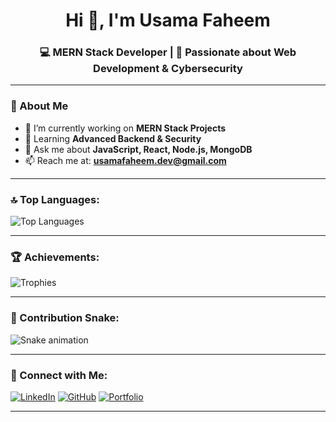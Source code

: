 <h1 align="center">Hi 👋, I'm Usama Faheem</h1>
<h3 align="center">💻 MERN Stack Developer | 🚀 Passionate about Web Development & Cybersecurity</h3>

---

### 🌟 About Me
- 🔭 I’m currently working on **MERN Stack Projects**
- 🌱 Learning **Advanced Backend & Security**
- 💬 Ask me about **JavaScript, React, Node.js, MongoDB**
- 📫 Reach me at: **usamafaheem.dev@gmail.com**

---



### 🔝 Top Languages:
![Top Languages](https://github-readme-stats.vercel.app/api/top-langs/?username=usamafaheem-dev&layout=compact&theme=radical)

---

### 🏆 Achievements:
![Trophies](https://github-profile-trophy.vercel.app/?username=usamafaheem-dev&theme=radical&no-frame=true&row=1&column=7)

---

### 🐍 Contribution Snake:
![Snake animation](https://github.com/usamafaheem-dev/usamafaheem-dev/blob/output/github-contribution-grid-snake.svg)

---

### 🔗 Connect with Me:
[![LinkedIn](https://img.shields.io/badge/LinkedIn-0077B5?style=for-the-badge&logo=linkedin&logoColor=white)](https://linkedin.com/in/usamafaheem-dev)
[![GitHub](https://img.shields.io/badge/GitHub-000?style=for-the-badge&logo=github&logoColor=white)](https://github.com/usamafaheem-dev)
[![Portfolio](https://img.shields.io/badge/Portfolio-FF5722?style=for-the-badge&logo=vercel&logoColor=white)](#)

---
